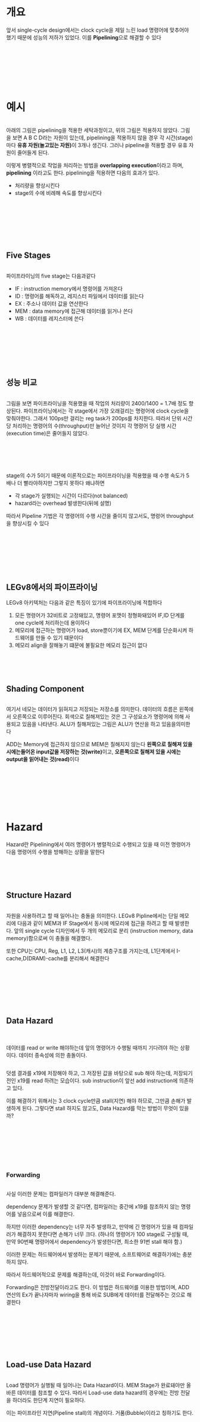 <h1 id="개요">개요</h1>
<p>앞서 single-cycle design에서는 clock cycle을 제일 느린 load 명령어에 맞추어야 했기 때문에 성능의 저하가 있었다. 이를 <strong>Pipelining</strong>으로 해결할 수 있다</p>
<br />
<br />
<br />
<br />
<br />
<br />


<h1 id="예시">예시</h1>
<p><img alt="" src="https://velog.velcdn.com/images/alsgudtkwjs/post/dfc89085-ac0a-4c20-892c-e0faebf3d06d/image.png" /></p>
<p>아래의 그림은 pipelining을 적용한 세탁과정이고, 위의 그림은 적용하지 않았다.
그림을 보면 A B C D라는 자원이 있는데, pipelining을 적용하지 않을 경우 각 시간(stage)마다 <strong>유휴 자원(놀고있는 자원)</strong>이 3개나 생긴다.
그러나 pipeline을 적용할 경우 유휴 자원이 줄어들게 된다.</p>
<p>이렇게 병렬적으로 작업을 처리하는 방법을 <strong>overlapping execution</strong>이라고 하며, <strong>pipelining</strong> 이라고도 한다.
pipelining을 적용하면 다음의 효과가 있다.</p>
<ul>
<li>처리량을 향상시킨다</li>
<li>stage의 수에 비례해 속도를 향상시킨다</li>
</ul>
<br />
<br />
<br />
<br />
<br />
<br />



<h2 id="five-stages">Five Stages</h2>
<p><img alt="" src="https://velog.velcdn.com/images/alsgudtkwjs/post/f00646d1-9e54-4020-abee-08df19e7f4fe/image.png" /></p>
<p>파이프라이닝의 five stage는 다음과같다</p>
<ul>
<li>IF : instruction memory에서 명령어를 가져온다</li>
<li>ID : 명령어를 해독하고, 레지스터 파일에서 데이터를 읽는다</li>
<li>EX : 주소나 데이터 값을 연산한다</li>
<li>MEM : data memory에 접근해 데이터를 읽거나 쓴다</li>
<li>WB : 데이터를 레지스터에 쓴다</li>
</ul>
<br />
<br />
<br />
<br />
<br />
<br />


<h2 id="성능-비교">성능 비교</h2>
<p><img alt="" src="https://velog.velcdn.com/images/alsgudtkwjs/post/a19f76a4-800a-4c78-af85-6fd673bd15a4/image.png" /></p>
<p>그림을 보면 파이프라이닝을 적용했을 때 작업의 처리량이 2400/1400 = 1.7배 정도 향상된다.
파이프라이닝에서는 각 stage에서 가장 오래걸리는 명령어에 clock cycle을 맞춰야한다.
그래서 100ps만 걸리는 reg task가 200ps를 차지한다.
따라서 단위 시간당 처리하는 명령어의 수(throughput)만 늘어난 것이지 각 명령어 당 실행 시간(execution time)은 줄어들지 않았다.</p>
<br />
<br />
<br />


<p><img alt="" src="https://velog.velcdn.com/images/alsgudtkwjs/post/9ed012d0-14c0-4369-8537-017ff40aeb74/image.png" /></p>
<p>stage의 수가 5이기 때문에 이론적으로는 파이프라이닝을 적용했을 때 수행 속도가 5배나 더 빨라야하지만 그렇지 못하다 왜냐하면</p>
<ul>
<li>각 stage가 실행되는 시간이 다르다(not balanced)</li>
<li>hazard라는 overhead 발생한다(뒤에 설명)</li>
</ul>
<p>따라서 Pipeline 기법은 각 명령어의 수행 시간을 줄이지 않고서도, 명령어 throughput을 향상시킬 수 있다</p>
<br />
<br />
<br />
<br />
<br />
<br />


<h2 id="legv8에서의-파이프라이닝">LEGv8에서의 파이프라이닝</h2>
<p>LEGv8 아키텍처는 다음과 같은 특징이 있기에 파이프라이닝에 적합하다</p>
<ol>
<li>모든 명령어가 32비트로 고정돼있고, 명령어 포맷이 정형화돼있어 IF,ID 단계를 one cycle에 처리하는데 용이하다</li>
<li>메모리에 접근하는 명령어가 load, store뿐이기에 EX, MEM 단계를 단순화시켜 하드웨어를 만들 수 있기 떄문이다</li>
<li>메모리 align을 잘해놓기 떄문에 불필요한 메모리 접근이 없다</li>
</ol>
<br />
<br />
<br />


<h2 id="shading-component">Shading Component</h2>
<p><img alt="" src="https://velog.velcdn.com/images/alsgudtkwjs/post/31a0cea2-de44-4682-826c-042a873c08d8/image.png" /></p>
<p>여기서 네모는 데이터가 읽혀지고 저장되는 저장소를 의미한다.
데이터의 흐름은 왼쪽에서 오른쪽으로 이루어진다.
회색으로 칠해져있는 것은 그 구성요소가 명령어에 의해 사용되고 있음을 나타낸다.
ALU가 칠해져있는 그림은 ALU가 연산을 하고 있음을의미한다</p>
<p>ADD는 Memory에 접근하지 않으므로 MEM은 칠해지지 않는다
<strong>왼쪽으로 칠해져 있을 시에는들어온 input값을 저장하는 것(write)</strong>이고,
<strong>오른쪽으로 칠해져 있을 시에는 output을 읽어내는 것(read)</strong>이다</p>
<br />
<br />
<br />
<br />
<br />
<br />


<h1 id="hazard">Hazard</h1>
<p>Hazard란 Pipelining에서 여러 명령어가 병렬적으로 수행되고 있을 때 이전 명령어가 다음 명령어의 수행을 방해하는 상황을 말한다</p>
<br />
<br />
<br />


<h2 id="structure-hazard">Structure Hazard</h2>
<p><img alt="" src="https://velog.velcdn.com/images/alsgudtkwjs/post/a0ae1fdc-c96c-4a27-b609-aace5d952aa8/image.png" /></p>
<p>자원을 사용하려고 할 때 일어나는 충돌을 의미한다.
LEGv8 Pipline에서는 단일 메모리에 다음과 같이 MEM과 IF Stage에서 동시에 메모리에 접근을 하려고 할 때 발생한다.
앞의 single cycle 디자인에서 두 개의 메모리로 분리 (instruction memory, data memory)함으로써 이 충돌을 해결했다.</p>
<p>또한 CPU는 CPU, Reg, L1, L2, L3(캐시)의 계층구조를 가지는데, L1단계에서 I-cache,D(DRAM)-cache를 분리해서 해결한다</p>
<br />
<br />
<br />
<br />
<br />
<br />


<h2 id="data-hazard">Data Hazard</h2>
<br />

<p>데이터를 read or write 해야하는데 앞의 명령어가 수행될 때까지 기다려야 하는 상황이다.
데이터 종속성에 의한 충돌이다.</p>
<p><img alt="" src="https://velog.velcdn.com/images/alsgudtkwjs/post/f52d4195-1358-4c68-8928-3e6500b33402/image.png" /></p>
<p>덧셈 결과를 x19에 저장해야 하고, 그 저장된 값을 바탕으로 sub 해야 하는데, 저장되기 전인 x19를 read 하려는 모습이다.
sub instruction이 앞선 add instruction에 의존하고 있다.</p>
<p>이를 해결하기 위해서는 3 clock cycle만큼 stall(지연) 해야 하므로, 그만큼 손해가 발생하게 된다.
그렇다면 stall 하지도 않고도, Data Hazard를 막는 방법이 무엇이 있을까?</p>
<br />
<br />
<br />
<br />
<br />
<br />


<h3 id="forwarding">Forwarding</h3>
<p><img alt="" src="https://velog.velcdn.com/images/alsgudtkwjs/post/8cad1e47-a38c-432a-bd30-d88ecfb6f791/image.png" /></p>
<p>사실 이러한 문제는 컴파일러가 대부분 해결해준다.</p>
<p>dependency 문제가 발생할 것 같다면, 컴파일러는 중간에 x19를 참조하지 않는 명령어를 넣음으로써 이를 해결한다.</p>
<p>하지만 이러한 dependency는 너무 자주 발생하고, 만약에 긴 명령어가 있을 때 컴파일러가 해결하지 못한다면 손해가 너무 크다.
(하나의 명령어가 100 stage로 구성될 때, 만약 90번째 명령어에서 dependency가 발생한다면, 최소한 91번 stall 해야 함.)</p>
<p>이러한 문제는 하드웨어에서 발생하는 문제기 때문에, 소프트웨어로 해결하기에는 충분하지 않다.</p>
<p>따라서 하드웨어적으로 문제를 해결하는데, 이것이 바로 Forwarding이다.</p>
<p>Forwarding은 전방전달이라고도 한다.
이 방법은 하드웨어를 이용한 방법이며, ADD연산의 Ex가 끝나자마자 wiring을 통해 바로 SUB에게 데이터를 전달해주는 것으로 해결한다</p>
<br />
<br />
<br />
<br />
<br />
<br />

<h2 id="load-use-data-hazard">Load-use Data Hazard</h2>
<p><img alt="" src="https://velog.velcdn.com/images/alsgudtkwjs/post/f61f41c2-6101-4b88-bf9b-50085f63038e/image.png" /></p>
<p>Load 명령어가 실행될 때 일어나는 Data Hazard이다.
MEM Stage가 완료돼야만 올바른 데이터를 참조할 수 있다.
따라서 Load-use data hazard의 경우에는 전방 전달을 하더라도 한단계 지연이 필요하다.</p>
<p>이는 파이프라인 지연(Pipeline stall)의 개념이다. 거품(Bubble)이라고 칭하기도 한다.</p>
<br />
<br />
<br />
<br />
<br />
<br />




<h3 id="code-scheduling">Code Scheduling</h3>
<p><img alt="" src="https://velog.velcdn.com/images/alsgudtkwjs/post/9f974143-0c50-44e7-a65f-10e133d80bcf/image.png" /></p>
<p>A = B + E; 
C = B + F;
라는 명령어를 수행할 때 다음과 같이 Load-use data hazard가 일어난다.
컴파일러는 이때 code scheduling(코드의 재배치)을 통해 이를 해결한다</p>
<br />
<br />
<br />
<br />
<br />
<br />


<h2 id="control-hazard">Control Hazard</h2>
<p>Control Hazard는 conditional branch를 통해 PC 값을 바꿀 때, 이미 pipeline에 들어와 있는 명령어가 flush 되는 현상이다.
조건부 분기를 하는 명령어에서 분기는 MEM Stage에서 발생을 한다.
그래서 그 전에 3단계의 flush(stall)가 발생하는데, ID 단계에서 레지스터를 추가로 사용하여 분기를 결정하게 한다. 
따라서 flush(stall)를 1단계만 하도록 할 수 있다.</p>
<p><img alt="" src="https://velog.velcdn.com/images/alsgudtkwjs/post/320b2a45-c3fc-4c63-9857-bde07d822ece/image.png" /></p>
<p>다음과 같이 1번의 stall만으로 control hazard를 해결할 수 있다.
이 1번의 stall마저 해결할 수 있는 방법이 있다. 바로 <strong>Prediction</strong>이다.</p>
<br />
<br />
<br />
<br />
<br />
<br />



<h3 id="prediction">Prediction</h3>
<br />
<br />
<br />


<p><strong>Static branch prediction</strong>
for문이나 if문에서 backward(이전주소)로 분기할 것이라고 예측하는 것이다.</p>
<p><strong>Dynamic branch prediction</strong>
하드웨어가 실제 branch behaivor을 측정해서 현재 trend를 파악해서 앞으로도 trend대로 움직일 것이라고 판단하는 것이다.</p>
<br />
<br />
<br />



<p><img alt="" src="https://velog.velcdn.com/images/alsgudtkwjs/post/6c74607e-1ca4-4b75-8515-b754ffe7d873/image.png" /></p>
<p><img alt="" src="https://velog.velcdn.com/images/alsgudtkwjs/post/97d0044a-f3b7-4468-90f6-b6079e816097/image.png" /></p>
<ol>
<li><strong>N-bit dynamic branch prediction</strong>:현재 상태가 taken인데 n번의 not-taken이 발생하면 그 다음부터는 not-taken이 발생할 것이라고 예측하는 것이다.
과거의 branch 기록은 <strong>branch prediction buffer(branch history table)</strong>에 저장한다.</li>
</ol>
<br />
<br />
<br />


<p><img alt="" src="https://velog.velcdn.com/images/alsgudtkwjs/post/8c7cf966-cb89-4789-a5c9-eebda37067a4/image.png" /></p>
<ol start="2">
<li><strong>Hybrid dynamic branch prediction</strong>: branch에 제일 best인 prediction을 골라주는 것
과거 브랜치의 기록이 있는 BHR(bracnch history register)를 이용하고 BTB(Branch Target Buffer)이 타겟 주소를 계산하는 것을 돕는다</li>
</ol>
<br />
<br />
<br />

<h1 id="pipeline-datapath">Pipeline Datapath</h1>
<p><img alt="" src="https://velog.velcdn.com/images/alsgudtkwjs/post/82955288-5b01-4250-98c2-4e8a88676912/image.png" /></p>
<p>Pipeline에서는 앞선 stage의 정보를 저장하는 특별한 Register가 필요하다.</p>
<p>이를 <strong>Pipeline Register</strong>라고한다.</p>
<p>ID stage에서 사용하는 명령어나 레지스터 번호 등은 IF stage에서는 더 이상 없다.
왜냐면 ID stage에서 어떤 명령어를 실행하고 있으면, IF stage는 pipeline 기법에 의해 다른 명령어를 실행하고 있기 때문이다.
따라서 중간 중간 연산의 결과, 명령어 등을 저장하는 Pipeline Register가 필요하다.</p>
<br />
<br />
<br />
<br />
<br />
<br />


<h2 id="wb-stage-for-load">WB Stage for Load</h2>
<p><img alt="" src="https://velog.velcdn.com/images/alsgudtkwjs/post/f40164f2-ae21-473e-b042-89ed67cfbbc5/image.png" />
<img alt="" src="https://velog.velcdn.com/images/alsgudtkwjs/post/5897b696-f827-4785-9538-21d04401dee0/image.png" /></p>
<p>다음과 같이 Load 명령어에서 WB 스테이지에 도달하면 같은 시점에서 이미 다른 명령어가 ID 스테이지에서 레지스터 파일의 Write Register값을 업데이트했기 때문에 Write Register 값의 경우 2번째 그림과 같이 값을 따로 저장해서 전달할 필요가 있다.</p>
<h2 id="wb-stage-for-store">WB Stage for Store</h2>
<p><img alt="" src="https://velog.velcdn.com/images/alsgudtkwjs/post/886f00f2-0505-41cd-ba9a-77e918c8b9cc/image.png" /></p>
<p>Store 명령어에서의 WB Stage는 필요는 없지만, clock cycle에 맞추기 위해 진행은 한다.
따라서 WB Stage가 없다는 말은 틀리고, 존재는 하지만 아무것도 하지 않고 흘러간다.</p>
<br />
<br />
<br />
<br />
<br />
<br />

<h2 id="steady-state">Steady State</h2>
<p><img alt="" src="https://velog.velcdn.com/images/alsgudtkwjs/post/47123cc4-6dd7-4a2c-8d87-eb0226e4e336/image.png" /></p>
<p>파이프라이닝은 다음같은 다이어그램으로 표현할 수 있다.
그림처럼 모든 stage가 명령어로 가득 찬 상태를 &quot;steady state(full pipeline)&quot;이라고 하며 그 이후에 실행중인 명령어가 줄어드는 단계는 flushing이라고 한다.</p>
<br />
<br />
<br />
<br />
<br />
<br />


<h1 id="pipelined-control">Pipelined Control</h1>
<p><img alt="" src="https://velog.velcdn.com/images/alsgudtkwjs/post/60bef6e6-3e59-46a0-b815-afefafd3e7f0/image.png" /></p>
<p>Control Signal이 추가된 Piplined Datapath이다.</p>
<p>각 stage 별로 다음과 같은  control 신호가 입력된다</p>
<blockquote>
<p>IF : Nothing Special
ID : Nothing Special(Reg2Loc와 RegWrite은 Control에 의해 제어되지 않는다)
EX : ALUOp, ALUSrc
MEM : MemRead, MemWrite, Branch
WB : MemtoReg, RegWrite</p>
</blockquote>
<br />
<br />

<ul>
<li><p>ALUOp: 어떤 연산을 수행할 것인지에 대한 값</p>
</li>
<li><p>ALUSrc: sign-extend된 immediate 필드를 사용할 것이냐에 대한 값이다. 만약 ALUSrc가 0이라면 Register 2의 값을 사용한다.</p>
</li>
<li><p>MemtoReg: WB단계에서 레지스터에 쓸 값을 어디에서 가져올건지 정한다. 만약 값이 0이라면 ALU의 연산 결과를 Register에 쓰고, 1이라면 memory에서 읽은 값을 register에 쓴다.</p>
</li>
</ul>
<p><img alt="" src="https://velog.velcdn.com/images/alsgudtkwjs/post/86771a10-748f-45fe-8421-965ca1bf3657/image.png" /></p>
<ul>
<li>Reg2Loc : R-type, D-type, branch instruction이 서로 포멧이 다르기 때문에 instruction의 어느 필드에서 register2의 번호를 가져올 것인지를 선택하는 mux를 제어한다.</li>
</ul>
<pre><code>- 0이면 R타입으로 판단하여 20:16에 속하는 Rm 필드에서, 1이면 Branch로 판단하여 4:0에 속하는 Rt 필드에서 가져온다</code></pre><br />
<br />

<p><img alt="" src="https://velog.velcdn.com/images/alsgudtkwjs/post/c10b8dec-3d24-42b0-9d70-a8967e2d7ac5/image.png" /></p>
<p>하지만 Control은 5개가 아니기 때문에, ID에서 생성된 Control 신호가 다음 Stage에도 계속해서 흘러가야 한다.</p>
<p>그렇지 않다면 Control은 매번 각 Stage 별로 신호를 생성해야한다.</p>
<p>매우 비효율적이기 때문에 Control 신호 또한 Pipeline Register를 통해서 흘러서 다음 Stage에 가야한다.</p>
<br />
<br />
<br />
<br />
<br />
<br />



<h1 id="hazard-in-pipeline-datapath">Hazard in Pipeline Datapath</h1>
<br />





<h2 id="data-hazard-1">Data Hazard</h2>
<p>앞에서 설명했듯이 Pipelined Datapath에서는 Hazard가 일어날 수 있고, 그에 대한 해결방안으로 Forwarding, CodeScheduling 등이 있었다.</p>
<p>Hazard를 해결하려면, 먼저 Hazard를 탐지할 수 있어야한다.</p>
<br />
<br />
<br />
<br />
<br />
<br />

<h3 id="hazard-detection">Hazard Detection</h3>
<p><img alt="" src="https://velog.velcdn.com/images/alsgudtkwjs/post/bd940f28-8014-46cb-a542-fbc38ed06825/image.png" /></p>
<ul>
<li>EX hazard: 바로 이전의 stage에서 dependency가 발생한 상태이므로 <strong>EX/MEM에서 forward</strong>를 해야한다.</li>
<li>MEM hazard: 이전 이전의 stage에서 dependency가 발생한 상태이므로 <strong>MEM/WB에서 forward</strong>를 해야 한다.</li>
</ul>
<p>위 그림에서는 왼쪽의 빨간선이 EX hazard, 오른쪽이 MEM hazard이다.</p>
<br />

<p><img alt="" src="https://velog.velcdn.com/images/alsgudtkwjs/post/5b67b061-0fbb-4284-92d9-f06f9e7c0367/image.png" /></p>
<p>여기서 <strong>1a, 2a</strong> 조건에 부합하는 경우 <strong>forwardA(첫번째 operand에게 자원 전달)</strong>를, <strong>1b, 2b</strong> 조건에 부합하는 경우는 <strong>forwardB(두번째 operand에게 자원 전달)</strong>를 해주어야한다.</p>
<br />
<br />
<br />
<br />
<br />
<br />


<h3 id="double-hazard-detection">Double Hazard Detection</h3>
<p><img alt="" src="https://velog.velcdn.com/images/alsgudtkwjs/post/0057567f-3303-47d9-8205-427dfb63d97f/image.png" /></p>
<p>3번째 명령어의 1번째 피연산자가 이전 명령어의 결과값과 전전 명령어의 결과값에 종속성을 가지고 있으므로, MEM 해저드와 EX해저드의 중첩이다. </p>
<p>1번째 명령어의 결과가 3번째 명령어의 피연산자로 직접적으로 전달되는 것은 아니므로, MEM 해저드가 아니기 때문에 EX 해저드로 탐지해야한다.</p>
<p>따라서 double data 해저드를 탐지하는 조건식은
<code>(EX/MEM.RegisterRd== MEM/WB.RegisterRd== ID/EX.RegisterRn1)</code>이고, 조건식에 부합하면 MEM 해저드를 무시하고 EX 해저드로 판단하여, EX/MEM의 값을 forwarding한다</p>
<br />
<br />
<br />


<p><img alt="" src="https://velog.velcdn.com/images/alsgudtkwjs/post/0d625f78-7dd8-4e80-a314-2e7f10ee2b7e/image.png" /></p>
<p>MEM 해저드를 탐지할 때는 EX 해저드가 아닌 경우라는 조건을 추가해 해저드 조건이 중첩되는 경우를 방지한다</p>
<br />
<br />
<br />
<br />
<br />
<br />

<h3 id="load-use-hazard-detection">Load-Use Hazard Detection</h3>
<p><img alt="" src="https://velog.velcdn.com/images/alsgudtkwjs/post/690bb0aa-c5dc-46a9-92b0-a3f4dd71694c/image.png" /></p>
<p>Load-Use 해저드는 다음 조건을 만족한다.</p>
<blockquote>
<p>ID/EX.MemRead = 1 and
( (ID/EX.Register Rd = IF/ID.Register Rn1) or
(ID/EX.Register Rd = IF/ID.Register Rm2) )</p>
</blockquote>
<p>아예 ID 단계에서 해당 조건을 만족한다면 stall을 진행한다.</p>
<br />
<br />
<br />



<h1 id="how-to-stall-in-pipeline">How to Stall in Pipeline</h1>
<p><img alt="" src="https://velog.velcdn.com/images/alsgudtkwjs/post/4c158587-7d54-4061-9ee3-01c3385da491/image.png" /></p>
<p>이때 stall을 하기 위해서는 세 가지의 행동이 필요하다.</p>
<blockquote>
<ul>
<li>PC의 업데이트를 막는다.</li>
</ul>
</blockquote>
<ul>
<li>IF/ID pipeline Register의 업데이트를 막는다.</li>
<li>뒷 단계에서 아무것도 하지 않도록, ID/EX Register의 값을 모두 0으로 만든다.(nop)</li>
</ul>
<p>Data Hazard가 발생하면, 기존의 Register 값은 아무런 쓸모가 없기 때문이다.
ID/EX Register의 값을 모두 0으로 만들었을 때 EX, MEM, WB stage에서는 아무것도 하지 않고, 이것을 <strong>nop(no-operation)</strong>이라고 한다.</p>
<br />
<br />
<br />
<br />
<br />
<br />


<h1 id="reducing-branch-delay-in-control-hazard">Reducing Branch Delay in Control Hazard</h1>
<p><img alt="" src="https://velog.velcdn.com/images/alsgudtkwjs/post/97eb1ecb-de34-431e-ba3c-b6ab2ffde212/image.png" /></p>
<p>Branch는 MEM Stage에 도달하기 전까지 발생하지 않는다.</p>
<p>따라서 만약 Branch를 해야 한다면, MEM Stage 이전의 모든 Stage의 값은 날려야 하는 불상사가 생긴다.(3 clock cycle 뒤로 stall)</p>
<p>다만 <strong>ID Stage에서 미리 비교해 Branch인지 아닌지를 결정하는 하드웨어를 추가</strong>함으로써 한 번의 stall로 손실을 최소화 할 수 있다.</p>
<br />
<br />
<br />



<p><img alt="" src="https://velog.velcdn.com/images/alsgudtkwjs/post/29e61692-1747-4d9e-9278-edac84f5f61d/image.png" /></p>
<p>빨간색 네모가 새로 생긴 Unit이다.</p>
<p>맨 우측 Unit은 레지스터 두 개가 같은지를 판단한다.</p>
<p>PC에 신호를 전달하는 mux는 <strong>다음 명령어를 실행할지(PC + 4)</strong> 또는 <strong>PC + offset(immediate 64bit sign-extend) 값으로 분기할지</strong> 결정한다.</p>
<p>마지막으로 Branch Taken이 된다면 IF.Flush에서 IF/ID의 모든 정보를 날리며,
새로운 PC 값으로 업데이트 한다.</p>
<p>원래는 MEM Stage에서 Branch 결정이 났는데, 이제는 ID Stage에서 결정이 난다.</p>
<p>그와 마찬가지로 single cycle design에서 존재했던 ALU의 zero signal이 사라진 모습을 볼 수 있다.</p>
<br />
<br />
<br />
<br />
<br />
<br />


<h2 id="dynamic-branch-prediction-in-pipeline">Dynamic Branch Prediction in Pipeline</h2>
<p><img alt="" src="https://velog.velcdn.com/images/alsgudtkwjs/post/6c74607e-1ca4-4b75-8515-b754ffe7d873/image.png" /></p>
<p>만약 이중 루프를 실행할 때 1bit predictor에서는 inner loop의 마지막 반복에서, outer loop에서는 첫번째 반복에서 mispredict가 일어난다.</p>
<p>mispredict를 줄이기 위해서 2번의 mispredict가 일어났을 때 비로소 branch predict값을 바꾸는 2bit predictor를 사용한다.</p>
<br />
<br />
<br />

<h3 id="branch-prediction-buffer">branch prediction buffer</h3>
<p><img alt="" src="https://velog.velcdn.com/images/alsgudtkwjs/post/97d0044a-f3b7-4468-90f6-b6079e816097/image.png" /></p>
<p>과거의 branch 기록을 저장하기 위해 <strong>branch prediction buffer(branch history table)</strong>을 사용하는데, 
다음의 역할을 한다</p>
<ul>
<li>최근 branch instruction의 address에 따라 indexing</li>
<li>outcome 저장</li>
</ul>
<br />
<br />
<br />

<h3 id="branch-target-buffer">branch target buffer</h3>
<p>predictor가 있음에도 target 주소를 계산하고 branch를 taken하는데
1 cycle의 penalty가 필요하다.
그에 따라 <strong>branch target buffer</strong>가 존재하고 다음의 역할을 한다.</p>
<ul>
<li>Branch target address를 IF 단계에서 계산해서 버퍼링 </li>
<li>branch taken 으로 prediction 되면, 바로 branching</li>
</ul>